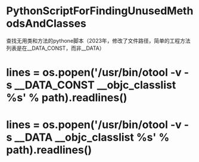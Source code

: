 # PythonScriptForFindingUnusedMethodsAndClasses
查找无用类和方法的pythone脚本（2023年，修改了文件路径，简单的工程方法列表是在__DATA_CONST，而非__DATA）

#    lines = os.popen('/usr/bin/otool -v -s __DATA_CONST __objc_classlist %s' % path).readlines()
#    lines = os.popen('/usr/bin/otool -v -s __DATA __objc_classlist %s' % path).readlines()

